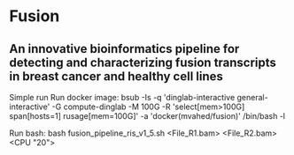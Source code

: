 # Fusion

## An innovative bioinformatics pipeline for detecting and characterizing fusion transcripts in breast cancer and healthy cell lines


Simple run
Run docker image:
bsub -Is -q 'dinglab-interactive general-interactive' -G compute-dinglab -M 100G -R 'select[mem>100G] span[hosts=1] rusage[mem=100G]' -a 'docker(mvahed/fusion)' /bin/bash -l

Run bash:
bash fusion_pipeline_ris_v1_5.sh <Folder of bam files> <File_R1.bam> <File_R2.bam> <CPU "20">
